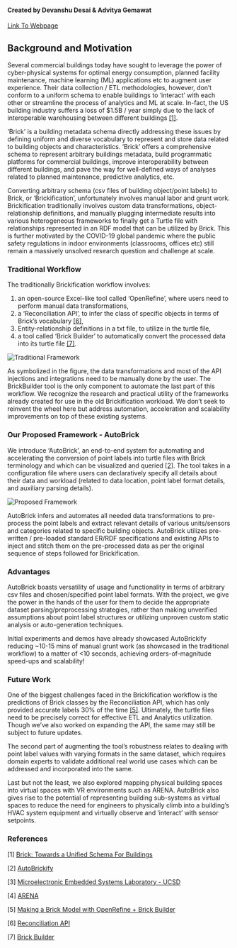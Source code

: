 #### Created by Devanshu Desai & Advitya Gemawat

[Link To Webpage](https://devanshudesai.github.io/)

## Background and Motivation

Several commercial buildings today have sought to leverage the power of cyber-physical systems for optimal energy consumption, planned facility maintenance, machine learning (ML) applications etc to augment user experience. Their data collection / ETL methodologies, however, don’t conform to a uniform schema to enable buildings to ‘interact’ with each other or streamline the process of analytics and ML at scale. In-fact, the US building industry suffers a loss of $1.5B / year simply due to the lack of interoperable warehousing between different buildings [[1]](#ref1).

‘Brick’ is a building metadata schema directly addressing these issues by defining uniform and diverse vocabulary to represent and store data related to building objects and characteristics. ‘Brick’ offers a comprehensive schema to represent arbitrary buildings metadata, build programmatic platforms for commercial buildings, improve interoperability between different buildings, and pave the way for well-defined ways of analyses related to planned maintenance, predictive analytics, etc.

Converting arbitrary schema (csv files of building object/point labels) to Brick, or ‘Brickification’, unfortunately involves manual labor and grunt work. Brickification traditionally involves custom data transformations, object-relationship definitions, and manually plugging intermediate results into various heterogeneous frameworks to finally get a Turtle file with relationships represented in an RDF model that can be utilized by Brick. This is further motivated by the COVID-19 global pandemic where the public safety regulations in indoor environments (classrooms, offices etc) still remain a massively unsolved research question and challenge at scale.

### Traditional Workflow

The traditionally Brickification workflow involves:
1. an open-source Excel-like tool called ‘OpenRefine’, where users need to perform manual data transformations,
2. a ‘Reconciliation API’, to infer the class of specific objects in terms of Brick’s vocabulary [[6]](#ref6),
3. Entity-relationship definitions in a txt file, to utilize in the turtle file,
4. a tool called ‘Brick Builder’ to automatically convert the processed data into its turtle file [[7]](#ref7).

![Traditional Framework](https://i.ibb.co/zFpTQhv/pages-1.jpg)

As symbolized in the figure, the data transformations and most of the API injections and integrations need to be manually done by the user. The BrickBuilder tool is the only component to automate the last part of this workflow. We recognize the research and practical utility of the frameworks already created for use in the old Brickification workload. We don’t seek to reinvent the wheel here but address automation, acceleration and scalability improvements on top of these existing systems.

### Our Proposed Framework - AutoBrick

We introduce ‘AutoBrick’, an end-to-end system for automating and accelerating the conversion of point labels into turtle files with Brick terminology and which can be visualized and queried [[2]](#ref2). The tool takes in a configuration file where users can declaratively specify all details about their data and workload (related to data location, point label format details, and auxiliary parsing details).

![Proposed Framework](https://i.ibb.co/NSxDcJZ/pages-2.jpg)

AutoBrick infers and automates all needed data transformations to pre-process the point labels and extract relevant details of various units/sensors and categories related to specific building objects. AutoBrick utilizes pre-written / pre-loaded standard ER/RDF specifications and existing APIs to inject and stitch them on the pre-processed data as per the original sequence of steps followed for Brickification.

### Advantages

AutoBrick boasts versatility of usage and functionality in terms of arbitrary csv files and chosen/specified point label formats. With the project, we give the power in the hands of the user for them to decide the appropriate dataset parsing/preprocessing strategies, rather than making unverified assumptions about point label structures or utilizing unproven custom static analysis or auto-generation techniques.

Initial experiments and demos have already showcased AutoBrickify reducing ~10-15 mins of manual grunt work (as showcased in the traditional workflow) to a matter of <10 seconds, achieving orders-of-magnitude speed-ups and scalability!

### Future Work
One of the biggest challenges faced in the Brickification workflow is the predictions of Brick classes by the Reconciliation API, which has only provided accurate labels 30% of the time [[5]](#ref5). Ultimately, the turtle files need to be precisely correct for effective ETL and Analytics utilization. Though we’ve also worked on expanding the API, the same may still be subject to future updates.

The second part of augmenting the tool’s robustness relates to dealing with point label values with varying formats in the same dataset, which requires domain experts to validate additional real world use cases which can be addressed and incorporated into the same.

Last but not the least, we also explored mapping physical building spaces into virtual spaces with VR environments such as ARENA. AutoBrick also gives rise to the potential of representing building sub-systems as virtual spaces to reduce the need for engineers to physically climb into a building’s HVAC system equipment and virtually observe and ‘interact’ with sensor setpoints.

### References
[1]<a name="ref1"></a> [Brick: Towards a Unified Schema For Buildings](https://brickschema.org/papers/Brick-BuildSys-2016-Balaji.pdf)

[2]<a name="ref2"></a> [AutoBrickify](https://github.com/Advitya17/AutoBrickify)

[3]<a name="ref3"></a> [Microelectronic Embedded Systems Laboratory - UCSD](mesl.ucsd.edu)

[4]<a name="ref4"></a> [ARENA](https://arena.conix.io/)

[5]<a name="ref5"></a> [Making a Brick Model with OpenRefine + Brick Builder](https://www.youtube.com/watch?v=LKcXMvrxXzE)

[6]<a name="ref6"></a> [Reconciliation API](https://github.com/BrickSchema/reconciliation-api)

[7]<a name="ref7"></a> [Brick Builder](https://github.com/gtfierro/brick-builder)
